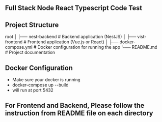 ##  Full Stack Node React Typescript Code Test


## Project Structure
root
│
├── nest-backend          # Backend application (NestJS)
│
├── vist-frontend         # Frontend application (Vue.js or React)
│
├── docker-compose.yml    # Docker configuration for running the app
└── README.md             # Project documentation

## Docker Configuration 
 - Make sure your docker is running
 - docker-compose up --build
 - will run at port 5432

## For Frontend and Backend, Please follow the instruction from README file on each directory